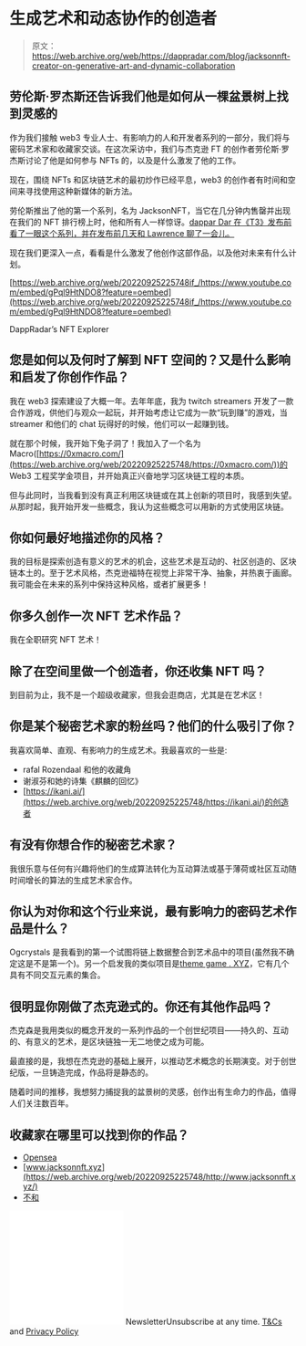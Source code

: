 # 生成艺术和动态协作的创造者

> 原文：<https://web.archive.org/web/https://dappradar.com/blog/jacksonnft-creator-on-generative-art-and-dynamic-collaboration>

## 劳伦斯·罗杰斯还告诉我们他是如何从一棵盆景树上找到灵感的

作为我们接触 web3 专业人士、有影响力的人和开发者系列的一部分，我们将与密码艺术家和收藏家交谈。在这次采访中，我们与杰克逊 FT 的创作者劳伦斯·罗杰斯讨论了他是如何参与 NFTs 的，以及是什么激发了他的工作。

现在，围绕 NFTs 和区块链艺术的最初炒作已经平息，web3 的创作者有时间和空间来寻找使用这种新媒体的新方法。

劳伦斯推出了他的第一个系列，名为 JacksonNFT，当它在几分钟内售罄并出现在我们的 NFT 排行榜上时，他和所有人一样惊讶。[dappar Dar 在《T3》发布前看了一眼这个系列，并在发布前几天和 Lawrence 聊了一会儿。](https://web.archive.org/web/20220925225748/https://dappradar.com/blog/three-web3-projects-flying-under-the-radar)

现在我们更深入一点，看看是什么激发了他创作这部作品，以及他对未来有什么计划。

[https://web.archive.org/web/20220925225748if_/https://www.youtube.com/embed/gPql9HtNDO8?feature=oembed](https://web.archive.org/web/20220925225748if_/https://www.youtube.com/embed/gPql9HtNDO8?feature=oembed)

DappRadar’s NFT Explorer

## 您是如何以及何时了解到 NFT 空间的？又是什么影响和启发了你创作作品？

我在 web3 探索建设了大概一年。去年年底，我为 twitch streamers 开发了一款合作游戏，供他们与观众一起玩，并开始考虑让它成为一款“玩到赚”的游戏，当 streamer 和他们的 chat 玩得好的时候，他们可以一起赚到钱。

就在那个时候，我开始下兔子洞了！我加入了一个名为 Macro([https://0xmacro.com/](https://web.archive.org/web/20220925225748/https://0xmacro.com/))的 Web3 工程奖学金项目，并开始真正兴奋地学习区块链工程的本质。

但与此同时，当我看到没有真正利用区块链或在其上创新的项目时，我感到失望。从那时起，我开始开发一些概念，我认为这些概念可以用新的方式使用区块链。

## 你如何最好地描述你的风格？

我的目标是探索创造有意义的艺术的机会，这些艺术是互动的、社区创造的、区块链本土的。至于艺术风格，杰克逊福特在视觉上非常干净、抽象，并热衷于画廊。我可能会在未来的系列中保持这种风格，或者扩展更多！

## 你多久创作一次 NFT 艺术作品？

我在全职研究 NFT 艺术！

## 除了在空间里做一个创造者，你还收集 NFT 吗？

到目前为止，我不是一个超级收藏家，但我会逛商店，尤其是在艺术区！

## 你是某个秘密艺术家的粉丝吗？他们的什么吸引了你？

我喜欢简单、直观、有影响力的生成艺术。我最喜欢的一些是:

*   rafal Rozendaal 和他的收藏角
*   谢淑芬和她的诗集《麒麟的回忆》
*   [https://ikani.ai/](https://web.archive.org/web/20220925225748/https://ikani.ai/)的创造者

## 有没有你想合作的秘密艺术家？

我很乐意与任何有兴趣将他们的生成算法转化为互动算法或基于薄荷或社区互动随时间增长的算法的生成艺术家合作。

## 你认为对你和这个行业来说，最有影响力的密码艺术作品是什么？

Ogcrystals 是我看到的第一个试图将链上数据整合到艺术品中的项目(虽然我不确定这是不是第一个)。另一个启发我的类似项目是[theme game . XYZ](https://web.archive.org/web/20220925225748/http://themetagame.xyz/)，它有几个具有不同交互元素的集合。

## 很明显你刚做了杰克逊式的。你还有其他作品吗？

杰克森是我用类似的概念开发的一系列作品的一个创世纪项目——持久的、互动的、有意义的艺术，是区块链独一无二地使之成为可能。

最直接的是，我想在杰克逊的基础上展开，以推动艺术概念的长期演变。对于创世纪版，一旦铸造完成，作品将是静态的。

随着时间的推移，我想努力捕捉我的盆景树的灵感，创作出有生命力的作品，值得人们关注数百年。

## 收藏家在哪里可以找到你的作品？

*   [Opensea](https://web.archive.org/web/20220925225748/https://opensea.io/collection/jackson-zttu0dbgic)
*   [www.jacksonnft.xyz](https://web.archive.org/web/20220925225748/http://www.jacksonnft.xyz/)
*   [不和](https://web.archive.org/web/20220925225748/https://discord.com/invite/SGZ73wwjju)

![](img/6d5a4a2d609c56e1a5771717e54ba759.png) NewsletterUnsubscribe at any time. [T&Cs](https://web.archive.org/web/20220925225748/https://dappradar.com/terms) and [Privacy Policy](https://web.archive.org/web/20220925225748/https://dappradar.com/privacy-policy)